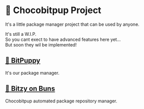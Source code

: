 # 🍫 Chocobitpup Project

It's a little package manager project that can be used by anyone.

It's still a W.I.P.  
So you cant exect to have advanced features here yet...   
But soon they wil be implemented!

## [🍫 BitPuppy](https://github.com/Chocobitpup/bitpuppy)
It's our package manager.

## [🥯 Bitzy on Buns](https://github.com/Chocobitpup/buns)
Chocobitpup automated package repository manager.
